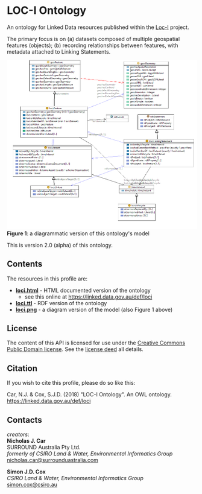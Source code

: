 # LOC-I Ontology
An ontology for Linked Data resources published within the [Loc-I](https://www.ga.gov.au/locationindex) project.

The primary focus is on (a) datasets composed of multiple geospatial features (objects); (b) recording relationships between features, with metadata attached to Linking Statements.

![](images/loci.png)
**Figure 1**: a diagrammatic version of this ontology's model

This is version 2.0 (alpha) of this ontology.

## Contents
The resources in this profile are:
* **[loci.html](loci.html)** - HTML documented version of the ontology
    * see this online at <https://linked.data.gov.au/def/loci>
* **[loci.ttl](loci.ttl)** - RDF version of the ontology
* **[loci.png](images/loci.png)** - a diagram version of the model (also Figure 1 above)


## License
The content of this API is licensed for use under the [Creative Commons Public Domain license](https://creativecommons.org/publicdomain/zero/1.0/). See the [license deed](LICENSE) all details.


## Citation
If you wish to cite this profile, please do so like this:

Car, N.J. & Cox, S.J.D. (2018) "LOC-I Ontology". An OWL ontology. https://linked.data.gov.au/def/loci


## Contacts
*creators*:  
**Nicholas J. Car**  
SURROUND Australia Pty Ltd.  
*formerly of CSIRO Land & Water, Environmental Informatics Group*  
<nicholas.car@surrounduastralia.com>  

**Simon J.D. Cox**  
*CSIRO Land & Water, Environmental Informatics Group*  
<simon.cox@csiro.au>
